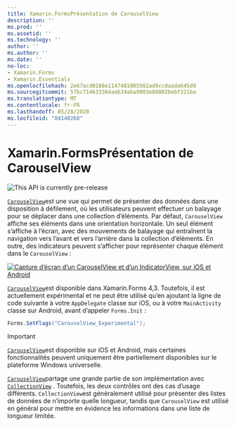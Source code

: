 ```yaml
---
title: Xamarin.FormsPrésentation de CarouselView
description: ''
ms.prod: ''
ms.assetid: ''
ms.technology: ''
author: ''
ms.author: ''
ms.date: ''
no-loc:
- Xamarin.Forms
- Xamarin.Essentials
ms.openlocfilehash: 2e67acd0188e1147481005502ad9ccdaada645d9
ms.sourcegitcommit: 57bc714633364aeb34aba9803e88802bebf321ba
ms.translationtype: MT
ms.contentlocale: fr-FR
ms.lasthandoff: 05/28/2020
ms.locfileid: "84140268"
---
```

# <a name="xamarinforms-carouselview-introduction"></a>Xamarin.FormsPrésentation de CarouselView

![](~/media/shared/preview.png "This API is currently pre-release")

[`CarouselView`](xref:Xamarin.Forms.CarouselView)est une vue qui permet de présenter des données dans une disposition à défilement, où les utilisateurs peuvent effectuer un balayage pour se déplacer dans une collection d’éléments. Par défaut, `CarouselView` affiche ses éléments dans une orientation horizontale. Un seul élément s’affiche à l’écran, avec des mouvements de balayage qui entraînent la navigation vers l’avant et vers l’arrière dans la collection d’éléments. En outre, des indicateurs peuvent s’afficher pour représenter chaque élément dans le `CarouselView` :

[![Capture d’écran d’un CarouselView et d’un IndicatorView, sur iOS et Android](populate-data-images/indicators.png "Cercles IndicatorView")](populate-data-images/indicators-large.png#lightbox "Cercles IndicatorView")

[`CarouselView`](xref:Xamarin.Forms.CarouselView)est disponible dans Xamarin.Forms 4,3. Toutefois, il est actuellement expérimental et ne peut être utilisé qu’en ajoutant la ligne de code suivante à votre `AppDelegate` classe sur iOS, ou à votre `MainActivity` classe sur Android, avant d’appeler `Forms.Init` :

```csharp
Forms.SetFlags("CarouselView_Experimental");
```

> [!IMPORTANT]
> [`CarouselView`](xref:Xamarin.Forms.CarouselView)est disponible sur iOS et Android, mais certaines fonctionnalités peuvent uniquement être partiellement disponibles sur le plateforme Windows universelle.

[`CarouselView`](xref:Xamarin.Forms.CarouselView)partage une grande partie de son implémentation avec [`CollectionView`](xref:Xamarin.Forms.CollectionView) . Toutefois, les deux contrôles ont des cas d’usage différents. `CollectionView`est généralement utilisé pour présenter des listes de données de n’importe quelle longueur, tandis que `CarouselView` est utilisé en général pour mettre en évidence les informations dans une liste de longueur limitée.
